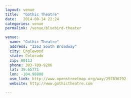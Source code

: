 ```yaml
---
layout: venue
title:  "Gothic Theatre"
date:   2014-08-14 22:24
categories: venue
permalink: /venue/bluebird-theater

venue:
  name: "Gothic Theatre"
  address: "3263 South Broadway"
  city: Englewood
  state: Colorado
  zip: 80113
  phone: 303-789-9206
  lat: 39.65771
  lon: -104.98808
  osm_link: http://www.openstreetmap.org/way/297836792
  website: http://www.gothictheatre.com

---
```

